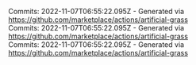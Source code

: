 Commits: 2022-11-07T06:55:22.095Z - Generated via https://github.com/marketplace/actions/artificial-grass
<br>
Commits: 2022-11-07T06:55:22.095Z - Generated via https://github.com/marketplace/actions/artificial-grass
<br>
Commits: 2022-11-07T06:55:22.095Z - Generated via https://github.com/marketplace/actions/artificial-grass
<br>

